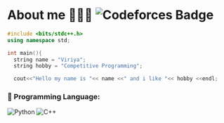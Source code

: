 # About me 🧑🏻‍💻 ![Codeforces Badge](https://codeforces-readme-stats.vercel.app/api/badge?username=Viriya6) 

```cpp
#include <bits/stdc++.h>
using namespace std;

int main(){
  string name = "Viriya";
  string hobby = "Competitive Programming";

  cout<<"Hello my name is "<< name <<" and i like "<< hobby <<endl;
```

### 🔧 Programming Language:
![Python](https://img.shields.io/badge/python-%F0%9F%90%8D-blue)
![C++](https://img.shields.io/badge/c%2B%2B-%F0%9F%92%BB-blue)


